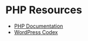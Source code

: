 # PHP Resources

- [PHP Documentation](http://php.net/)
- [WordPress Codex](https://codex.wordpress.org/)
